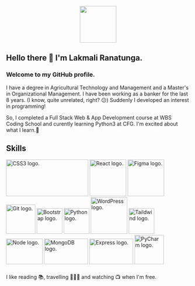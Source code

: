 <div id="header" align="center">
  <img src="https://media.giphy.com/media/M9gbBd9nbDrOTu1Mqx/giphy.gif" width="100"/>
</div>

## Hello there 👋 I'm Lakmali Ranatunga. 

### Welcome to my GitHub profile.


I have a degree in Agricultural Technology and Management and a Master's in Organizational Management. I have been working as a banker for the last 8 years. (I know, quite unrelated, right? :confused:) Suddenly I developed an interest in programming!

So, I completed a Full Stack Web & App Development course at WBS Coding School and curently learning Python3 at CFG. I'm excited about what I learn.🙂
 

<!--**
I'm learning CSS, HTML, JavaScript, Figma, Bootstrap and many more to come :star2:.
-->
## Skills
<div>
 <picture>
<img alt="CSS3 logo." src="https://global.discourse-cdn.com/sitepoint/original/3X/b/5/b59a78e2ed76c705f3c0dcb300f3f222aefdcd99.png" width='225px' height='100px' >
 </picture>
 <picture>
<img alt="React logo." src="https://www.pngitem.com/pimgs/m/664-6644509_icon-react-js-logo-hd-png-download.png" width='100px' height='100px' >
 </picture>
  <picture>
<img alt="Figma logo." src="https://encrypted-tbn0.gstatic.com/images?q=tbn:ANd9GcREkO21faiYE7-PH9fk1GwjjMnNiQQ5U3JdzvVZ-6vjBBeWRaxslFU_3yO73G0ShIbUBr4&usqp=CAU" width='100px' height='100px' >
 </picture>
 <picture>
<img alt="Git logo." src="https://git-scm.com/images/logos/downloads/Git-Icon-1788C.png" width='80px' height='80px'  >
</picture>
  <picture>
<img alt="Bootstrap logo." src="https://upload.wikimedia.org/wikipedia/commons/thumb/b/b2/Bootstrap_logo.svg/1280px-Bootstrap_logo.svg.png" width='70px' height='70px'  >
 </picture>
  <picture>
<img alt="Python logo." src="https://upload.wikimedia.org/wikipedia/commons/thumb/c/c3/Python-logo-notext.svg/109px-Python-logo-notext.svg.png" width='70px' height='70px'  >
 </picture>
 <picture>
<img alt="WordPress logo." src="https://static.vecteezy.com/system/resources/previews/020/975/579/original/wordpress-logo-wordpress-icon-transparent-free-png.png" width='100px' height='100px'  >
 </picture>
   <picture>
 <img alt="Taildwind logo." src="https://upload.wikimedia.org/wikipedia/commons/thumb/d/d5/Tailwind_CSS_Logo.svg/120px-Tailwind_CSS_Logo.svg.png" width='70px' height='70px'  >
 </picture>
   <picture>
      <img alt="Node logo." src="https://upload.wikimedia.org/wikipedia/commons/thumb/d/d9/Node.js_logo.svg/120px-Node.js_logo.svg.png" width='100px' height='70px'  >
 </picture>
   <picture>
 <img alt="MongoDB logo." src="https://upload.wikimedia.org/wikipedia/commons/thumb/9/93/MongoDB_Logo.svg/120px-MongoDB_Logo.svg.png" width='120px' height='70px'  >
 </picture>
  <picture>
 <img alt="Express logo." src="https://upload.wikimedia.org/wikipedia/commons/thumb/6/64/Expressjs.png/120px-Expressjs.png" width='120px' height='70px'  >
 </picture>
   <picture>
 <img alt="PyCharm logo." src="https://upload.wikimedia.org/wikipedia/commons/thumb/archive/1/1d/20200803065359%21PyCharm_Icon.svg/120px-PyCharm_Icon.svg.png" width='80px' height='80px'  >
 </picture>
 </div>
 
###

I like reading :books:, travelling :train::oncoming_taxi::red_car: and watching :tv: when I'm free.
<!--
**lranatunga/lranatunga** is a ✨ _special_ ✨ repository because its `README.md` (this file) appears on your GitHub profile.

Here are some ideas to get you started:

- 🔭 I’m currently working on ...
- 🌱 I’m currently learning ...
- 👯 I’m looking to collaborate on ...
- 🤔 I’m looking for help with ...
- 💬 Ask me about ...
- 📫 How to reach me: ...
- 😄 Pronouns: ...
- ⚡ Fun fact: ...
-->
